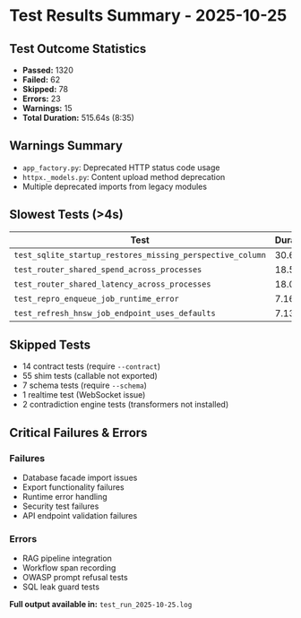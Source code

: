 # Test Results Summary - 2025-10-25

## Test Outcome Statistics
- **Passed:** 1320
- **Failed:** 62
- **Skipped:** 78
- **Errors:** 23
- **Warnings:** 15
- **Total Duration:** 515.64s (8:35)

## Warnings Summary
- `app_factory.py`: Deprecated HTTP status code usage
- `httpx._models.py`: Content upload method deprecation
- Multiple deprecated imports from legacy modules

## Slowest Tests (>4s)
| Test | Duration |
|------|----------|
| `test_sqlite_startup_restores_missing_perspective_column` | 30.61s |
| `test_router_shared_spend_across_processes` | 18.57s |
| `test_router_shared_latency_across_processes` | 18.03s |
| `test_repro_enqueue_job_runtime_error` | 7.16s |
| `test_refresh_hnsw_job_endpoint_uses_defaults` | 7.13s |

## Skipped Tests
- 14 contract tests (require `--contract`)
- 55 shim tests (callable not exported)
- 7 schema tests (require `--schema`)
- 1 realtime test (WebSocket issue)
- 2 contradiction engine tests (transformers not installed)

## Critical Failures & Errors
### Failures
- Database facade import issues
- Export functionality failures
- Runtime error handling
- Security test failures
- API endpoint validation failures

### Errors
- RAG pipeline integration
- Workflow span recording
- OWASP prompt refusal tests
- SQL leak guard tests

**Full output available in:** `test_run_2025-10-25.log`
